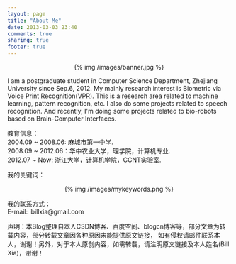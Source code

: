 ```yaml
---
layout: page
title: "About Me"
date: 2013-03-03 23:40
comments: true
sharing: true
footer: true
---
```

<center>{% img /images/banner.jpg %}</center>
<p>I am a postgraduate student in Computer Science Department, Zhejiang University since Sep.6, 2012. 
My mainly research interest is Biometric via Voice Print Recognition(VPR). This is a research area 
related to machine learning, pattern recognition, etc. I also do some projects related to speech recognition. 
And recently, I'm doing some projects related to bio-robots based on Brain-Computer Interfaces.
</p>

<p>教育信息：</br>
2004.09 ~ 2008.06: 麻城市第一中学.</br>
2008.09 ~ 2012.06：华中农业大学，理学院，计算机专业.</br>
2012.07 ~ Now: 浙江大学，计算机学院，CCNT实验室.
</p>

<p>我的关键词：</br>
<center>{% img /images/mykeywords.png %}</center>
</p>

<p>我的联系方式：</br>
E-mail: ibillxia@gmail.com</p>

<p>声明：本Blog整理自本人CSDN博客、百度空间、blogcn博客等，部分文章为转载内容，部分转载文章因各种原因未能提供原文链接，
如有侵权请邮件联系本人，谢谢！另外，对于本人原创内容，如需转载，请注明原文链接及本人姓名(Bill Xia)，谢谢！</p>
